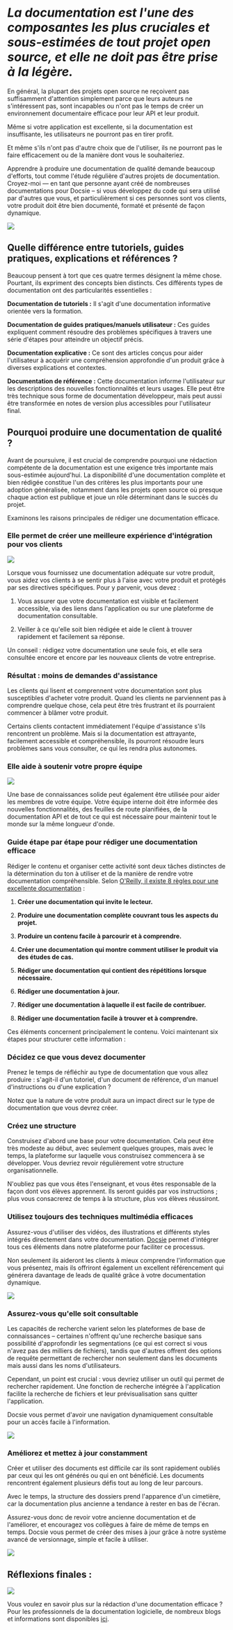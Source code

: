 # *La documentation est l'une des composantes les plus cruciales et sous-estimées de tout projet open source, et elle ne doit pas être prise à la légère.*

En général, la plupart des projets open source ne reçoivent pas suffisamment d'attention simplement parce que leurs auteurs ne s'intéressent pas, sont incapables ou n'ont pas le temps de créer un environnement documentaire efficace pour leur API et leur produit.

Même si votre application est excellente, si la documentation est insuffisante, les utilisateurs ne pourront pas en tirer profit.

Et même s'ils n'ont pas d'autre choix que de l'utiliser, ils ne pourront pas le faire efficacement ou de la manière dont vous le souhaiteriez.

Apprendre à produire une documentation de qualité demande beaucoup d'efforts, tout comme l'étude régulière d'autres projets de documentation. Croyez-moi — en tant que personne ayant créé de nombreuses documentations pour Docsie – si vous développez du code qui sera utilisé par d'autres que vous, et particulièrement si ces personnes sont vos clients, votre produit doit être bien documenté, formaté et présenté de façon dynamique.

![](https://cdn.docsie.io/workspace_8D5W1pxgb7Jq3oZO7/doc_IDYTWOaZCuq9mWwra/file_1Og3QffsTgFL8pV68/0aa542c6-d2ff-4d6e-42aa-932d7f3665eeschool_supplies_ga298c5a8e_1280_min_(1).jpg)

## Quelle différence entre tutoriels, guides pratiques, explications et références ?

Beaucoup pensent à tort que ces quatre termes désignent la même chose. Pourtant, ils expriment des concepts bien distincts. Ces différents types de documentation ont des particularités essentielles :

**Documentation de tutoriels :** Il s'agit d'une documentation informative orientée vers la formation.

**Documentation de guides pratiques/manuels utilisateur :** Ces guides expliquent comment résoudre des problèmes spécifiques à travers une série d'étapes pour atteindre un objectif précis.

**Documentation explicative :** Ce sont des articles conçus pour aider l'utilisateur à acquérir une compréhension approfondie d'un produit grâce à diverses explications et contextes.

**Documentation de référence :** Cette documentation informe l'utilisateur sur les descriptions des nouvelles fonctionnalités et leurs usages. Elle peut être très technique sous forme de documentation développeur, mais peut aussi être transformée en notes de version plus accessibles pour l'utilisateur final.

## Pourquoi produire une documentation de qualité ?

Avant de poursuivre, il est crucial de comprendre pourquoi une rédaction compétente de la documentation est une exigence très importante mais sous-estimée aujourd'hui. La disponibilité d'une documentation complète et bien rédigée constitue l'un des critères les plus importants pour une adoption généralisée, notamment dans les projets open source où presque chaque action est publique et joue un rôle déterminant dans le succès du projet.

Examinons les raisons principales de rédiger une documentation efficace.

### Elle permet de créer une meilleure expérience d'intégration pour vos clients

![](https://cdn.docsie.io/workspace_8D5W1pxgb7Jq3oZO7/doc_IDYTWOaZCuq9mWwra/file_kSeCio30GIM0RDS3J/2259983f-291d-fe8e-3cdd-6db630023e96ecommerce_g99f922364_1920_min_(1).jpg)

Lorsque vous fournissez une documentation adéquate sur votre produit, vous aidez vos clients à se sentir plus à l'aise avec votre produit et protégés par ses directives spécifiques. Pour y parvenir, vous devez :

1. Vous assurer que votre documentation est visible et facilement accessible, via des liens dans l'application ou sur une plateforme de documentation consultable.

2. Veiller à ce qu'elle soit bien rédigée et aide le client à trouver rapidement et facilement sa réponse.

Un conseil : rédigez votre documentation une seule fois, et elle sera consultée encore et encore par les nouveaux clients de votre entreprise.

### Résultat : moins de demandes d'assistance

Les clients qui lisent et comprennent votre documentation sont plus susceptibles d'acheter votre produit. Quand les clients ne parviennent pas à comprendre quelque chose, cela peut être très frustrant et ils pourraient commencer à blâmer votre produit.

Certains clients contactent immédiatement l'équipe d'assistance s'ils rencontrent un problème. Mais si la documentation est attrayante, facilement accessible et compréhensible, ils pourront résoudre leurs problèmes sans vous consulter, ce qui les rendra plus autonomes.

### Elle aide à soutenir votre propre équipe

![](https://cdn.docsie.io/workspace_8D5W1pxgb7Jq3oZO7/doc_IDYTWOaZCuq9mWwra/file_oqXlcrJlQmjhGonqx/9f439b91-9f8f-343e-67c2-0291ec0da5f8teamwork_g8ce998b1c_1920_min_(1).jpg)

Une base de connaissances solide peut également être utilisée pour aider les membres de votre équipe. Votre équipe interne doit être informée des nouvelles fonctionnalités, des feuilles de route planifiées, de la documentation API et de tout ce qui est nécessaire pour maintenir tout le monde sur la même longueur d'onde.

### Guide étape par étape pour rédiger une documentation efficace

Rédiger le contenu et organiser cette activité sont deux tâches distinctes de la détermination du ton à utiliser et de la manière de rendre votre documentation compréhensible. Selon [O'Reilly, il existe 8 règles pour une excellente documentation](https://www.oreilly.com/content/the-eight-rules-of-good-documentation/) :

1. **Créer une documentation qui invite le lecteur.**

2. **Produire une documentation complète couvrant tous les aspects du projet.**

3. **Produire un contenu facile à parcourir et à comprendre.**

4. **Créer une documentation qui montre comment utiliser le produit via des études de cas.**

5. **Rédiger une documentation qui contient des répétitions lorsque nécessaire.**

6. **Rédiger une documentation à jour.**

7. **Rédiger une documentation à laquelle il est facile de contribuer.**

8. **Rédiger une documentation facile à trouver et à comprendre.**

Ces éléments concernent principalement le contenu. Voici maintenant six étapes pour structurer cette information :

### Décidez ce que vous devez documenter

Prenez le temps de réfléchir au type de documentation que vous allez produire : s'agit-il d'un tutoriel, d'un document de référence, d'un manuel d'instructions ou d'une explication ?

Notez que la nature de votre produit aura un impact direct sur le type de documentation que vous devrez créer.

### Créez une structure

Construisez d'abord une base pour votre documentation. Cela peut être très modeste au début, avec seulement quelques groupes, mais avec le temps, la plateforme sur laquelle vous construisez commencera à se développer. Vous devriez revoir régulièrement votre structure organisationnelle.

N'oubliez pas que vous êtes l'enseignant, et vous êtes responsable de la façon dont vos élèves apprennent. Ils seront guidés par vos instructions ; plus vous consacrerez de temps à la structure, plus vos élèves réussiront.

### Utilisez toujours des techniques multimédia efficaces

Assurez-vous d'utiliser des vidéos, des illustrations et différents styles intégrés directement dans votre documentation. [Docsie](https://www.docsie.io/) permet d'intégrer tous ces éléments dans notre plateforme pour faciliter ce processus.

Non seulement ils aideront les clients à mieux comprendre l'information que vous présentez, mais ils offriront également un excellent référencement qui générera davantage de leads de qualité grâce à votre documentation dynamique.

![](https://cdn.docsie.io/workspace_8D5W1pxgb7Jq3oZO7/doc_IDYTWOaZCuq9mWwra/file_Tp5KRnREeB4BWVdBn/679dc5ee-07ce-4579-b1e1-39f8afa64dceSnag_73f0470f.png)

### Assurez-vous qu'elle soit consultable

Les capacités de recherche varient selon les plateformes de base de connaissances – certaines n'offrent qu'une recherche basique sans possibilité d'approfondir les segmentations (ce qui est correct si vous n'avez pas des milliers de fichiers), tandis que d'autres offrent des options de requête permettant de rechercher non seulement dans les documents mais aussi dans les noms d'utilisateurs.

Cependant, un point est crucial : vous devriez utiliser un outil qui permet de rechercher rapidement. Une fonction de recherche intégrée à l'application facilite la recherche de fichiers et leur prévisualisation sans quitter l'application.

Docsie vous permet d'avoir une navigation dynamiquement consultable pour un accès facile à l'information.

![](https://cdn.docsie.io/workspace_8D5W1pxgb7Jq3oZO7/doc_IDYTWOaZCuq9mWwra/file_L7xg4HA5BNd0rtjwk/58557bb6-ba77-792a-20e8-9f14fd2b2d16Snag_73f6a2a0.png)

### Améliorez et mettez à jour constamment

Créer et utiliser des documents est difficile car ils sont rapidement oubliés par ceux qui les ont générés ou qui en ont bénéficié. Les documents rencontrent également plusieurs défis tout au long de leur parcours.

Avec le temps, la structure des dossiers prend l'apparence d'un cimetière, car la documentation plus ancienne a tendance à rester en bas de l'écran.

Assurez-vous donc de revoir votre ancienne documentation et de l'améliorer, et encouragez vos collègues à faire de même de temps en temps. Docsie vous permet de créer des mises à jour grâce à notre système avancé de versionnage, simple et facile à utiliser.

![](https://cdn.docsie.io/workspace_8D5W1pxgb7Jq3oZO7/doc_IDYTWOaZCuq9mWwra/file_ICAmxGtiRnaADNias/228e6de7-cf2c-4104-ac68-5b9d5909d572Snag_73f34a8b.png)

## Réflexions finales :

![](https://cdn.docsie.io/workspace_8D5W1pxgb7Jq3oZO7/doc_IDYTWOaZCuq9mWwra/file_FcM2MxTAr0FVwDFKD/3688a2ad-947a-c45a-e49d-7ec08160b1a7tingey_injury_law_firm_9SKhDFnw4c4_unsplash_min_(1).jpg)

Vous voulez en savoir plus sur la rédaction d'une documentation efficace ? Pour les professionnels de la documentation logicielle, de nombreux blogs et informations sont disponibles [ici](https://www.docsie.io/blog/).